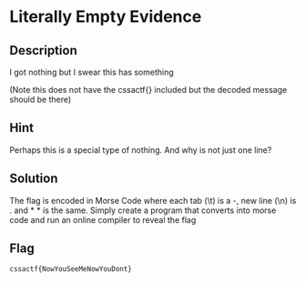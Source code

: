 # Literally Empty Evidence

## Description

I got nothing but I swear this has something 

(Note this does not have the cssactf{} included but the decoded message should be there)

## Hint

Perhaps this is a special type of nothing. And why is not just one line? 

## Solution

The flag is encoded in Morse Code where each tab (\t) is a -, new line (\n) is . and \* \* is the same. Simply create a program that converts into morse code and run an online compiler to reveal the flag

## Flag

`cssactf{NowYouSeeMeNowYouDont}`
